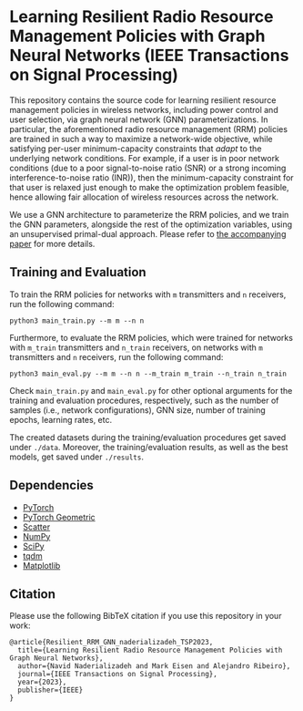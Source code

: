 # Learning Resilient Radio Resource Management Policies with Graph Neural Networks (IEEE Transactions on Signal Processing)

This repository contains the source code for learning resilient resource management policies in wireless networks, including power control and user selection, via graph neural network (GNN) parameterizations. In particular, the aforementioned radio resource management (RRM) policies are trained in such a way to maximize a network-wide objective, while satisfying per-user minimum-capacity constraints that *adapt* to the underlying network conditions. For example, if a user is in poor network conditions (due to a poor signal-to-noise ratio (SNR) or a strong incoming interference-to-noise ratio (INR)), then the minimum-capacity constraint for that user is relaxed just enough to make the optimization problem feasible, hence allowing fair allocation of wireless resources across the network.

We use a GNN architecture to parameterize the RRM policies, and we train the GNN parameters, alongside the rest of the optimization variables, using an unsupervised primal-dual approach. Please refer to [the accompanying paper](https://arxiv.org/abs/2203.11012) for more details.

## Training and Evaluation

To train the RRM policies for networks with `m` transmitters and `n` receivers, run the following command:

```
python3 main_train.py --m m --n n
```

Furthermore, to evaluate the RRM policies, which were trained for networks with `m_train` transmitters and `n_train` receivers, on networks with `m` transmitters and `n` receivers, run the following command:

```
python3 main_eval.py --m m --n n --m_train m_train --n_train n_train
```

Check `main_train.py` and `main_eval.py` for other optional arguments for the training and evaluation procedures, respectively, such as the number of samples (i.e., network configurations), GNN size, number of training epochs, learning rates, etc.

The created datasets during the training/evaluation procedures get saved under `./data`. Moreover, the training/evaluation results, as well as the best models, get saved under `./results`.

## Dependencies

* [PyTorch](https://pytorch.org/)
* [PyTorch Geometric](https://pytorch-geometric.readthedocs.io/en/latest/index.html)
* [Scatter](https://pytorch-scatter.readthedocs.io/en/latest/functions/scatter.html)
* [NumPy](https://numpy.org/)
* [SciPy](https://scipy.org/)
* [tqdm](https://tqdm.github.io/)
* [Matplotlib](https://matplotlib.org/)

## Citation

Please use the following BibTeX citation if you use this repository in your work:

```
@article{Resilient_RRM_GNN_naderializadeh_TSP2023,
  title={Learning Resilient Radio Resource Management Policies with Graph Neural Networks},
  author={Navid Naderializadeh and Mark Eisen and Alejandro Ribeiro},
  journal={IEEE Transactions on Signal Processing},
  year={2023},
  publisher={IEEE}
}
```

